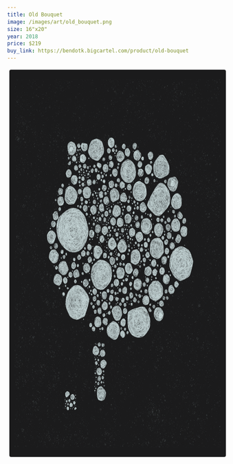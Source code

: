```yaml
---
title: Old Bouquet
image: /images/art/old_bouquet.png
size: 16"x20"
year: 2018
price: $219
buy_link: https://bendotk.bigcartel.com/product/old-bouquet
---
```


<img class="round-image"
    src="/images/art/old_bouquet.png"
    style="height:900px; border-radius:4px;margin:5px"/>
